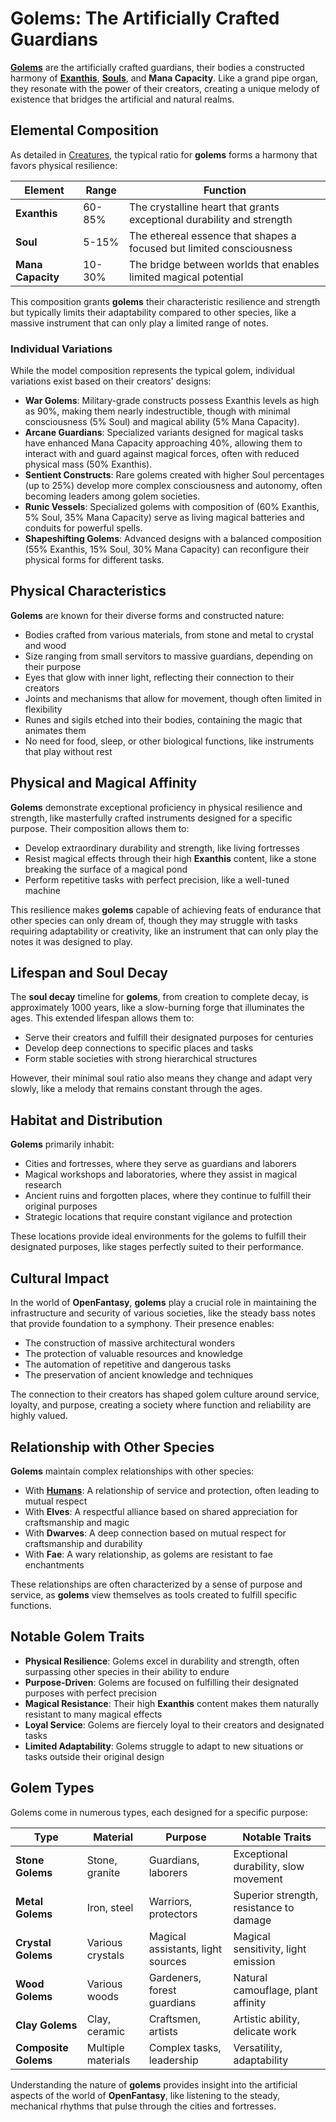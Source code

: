 # **Golems**: The Artificially Crafted Guardians

[**Golems**](/codex/Creatures/Golems.md) are the artificially crafted guardians, their bodies a constructed harmony of [**Exanthis**](/codex/Basic/Exanthis.md), [**Souls**](/codex/Basic/Soul.md), and **Mana Capacity**. Like a grand pipe organ, they resonate with the power of their creators, creating a unique melody of existence that bridges the artificial and natural realms.

## Elemental Composition

As detailed in [Creatures](/codex/Creatures/Creatures.md), the typical ratio for **golems** forms a harmony that favors physical resilience:

| Element | Range | Function |
|---------|------------|----------|
| **Exanthis** | 60-85% | The crystalline heart that grants exceptional durability and strength |
| **Soul** | 5-15% | The ethereal essence that shapes a focused but limited consciousness |
| **Mana Capacity** | 10-30% | The bridge between worlds that enables limited magical potential |

This composition grants **golems** their characteristic resilience and strength but typically limits their adaptability compared to other species, like a massive instrument that can only play a limited range of notes.

### Individual Variations

While the model composition represents the typical golem, individual variations exist based on their creators' designs:

- **War Golems**: Military-grade constructs possess Exanthis levels as high as 90%, making them nearly indestructible, though with minimal consciousness (5% Soul) and magical ability (5% Mana Capacity).
- **Arcane Guardians**: Specialized variants designed for magical tasks have enhanced Mana Capacity approaching 40%, allowing them to interact with and guard against magical forces, often with reduced physical mass (50% Exanthis).
- **Sentient Constructs**: Rare golems created with higher Soul percentages (up to 25%) develop more complex consciousness and autonomy, often becoming leaders among golem societies.
- **Runic Vessels**: Specialized golems with composition of (60% Exanthis, 5% Soul, 35% Mana Capacity) serve as living magical batteries and conduits for powerful spells.
- **Shapeshifting Golems**: Advanced designs with a balanced composition (55% Exanthis, 15% Soul, 30% Mana Capacity) can reconfigure their physical forms for different tasks.

## Physical Characteristics

**Golems** are known for their diverse forms and constructed nature:
- Bodies crafted from various materials, from stone and metal to crystal and wood
- Size ranging from small servitors to massive guardians, depending on their purpose
- Eyes that glow with inner light, reflecting their connection to their creators
- Joints and mechanisms that allow for movement, though often limited in flexibility
- Runes and sigils etched into their bodies, containing the magic that animates them
- No need for food, sleep, or other biological functions, like instruments that play without rest

## Physical and Magical Affinity

**Golems** demonstrate exceptional proficiency in physical resilience and strength, like masterfully crafted instruments designed for a specific purpose. Their composition allows them to:
- Develop extraordinary durability and strength, like living fortresses
- Resist magical effects through their high **Exanthis** content, like a stone breaking the surface of a magical pond
- Perform repetitive tasks with perfect precision, like a well-tuned machine

This resilience makes **golems** capable of achieving feats of endurance that other species can only dream of, though they may struggle with tasks requiring adaptability or creativity, like an instrument that can only play the notes it was designed to play.

## Lifespan and Soul Decay

The **soul decay** timeline for **golems**, from creation to complete decay, is approximately 1000 years, like a slow-burning forge that illuminates the ages. This extended lifespan allows them to:
- Serve their creators and fulfill their designated purposes for centuries
- Develop deep connections to specific places and tasks
- Form stable societies with strong hierarchical structures

However, their minimal soul ratio also means they change and adapt very slowly, like a melody that remains constant through the ages.

## Habitat and Distribution

**Golems** primarily inhabit:
- Cities and fortresses, where they serve as guardians and laborers
- Magical workshops and laboratories, where they assist in magical research
- Ancient ruins and forgotten places, where they continue to fulfill their original purposes
- Strategic locations that require constant vigilance and protection

These locations provide ideal environments for the golems to fulfill their designated purposes, like stages perfectly suited to their performance.

## Cultural Impact

In the world of **OpenFantasy**, **golems** play a crucial role in maintaining the infrastructure and security of various societies, like the steady bass notes that provide foundation to a symphony. Their presence enables:
- The construction of massive architectural wonders
- The protection of valuable resources and knowledge
- The automation of repetitive and dangerous tasks
- The preservation of ancient knowledge and techniques

The connection to their creators has shaped golem culture around service, loyalty, and purpose, creating a society where function and reliability are highly valued.

## Relationship with Other Species

**Golems** maintain complex relationships with other species:
- With [**Humans**](/codex/Creatures/Human.md): A relationship of service and protection, often leading to mutual respect
- With **Elves**: A respectful alliance based on shared appreciation for craftsmanship and magic
- With **Dwarves**: A deep connection based on mutual respect for craftsmanship and durability
- With **Fae**: A wary relationship, as golems are resistant to fae enchantments

These relationships are often characterized by a sense of purpose and service, as **golems** view themselves as tools created to fulfill specific functions.

## Notable Golem Traits

- **Physical Resilience**: Golems excel in durability and strength, often surpassing other species in their ability to endure
- **Purpose-Driven**: Golems are focused on fulfilling their designated purposes with perfect precision
- **Magical Resistance**: Their high **Exanthis** content makes them naturally resistant to many magical effects
- **Loyal Service**: Golems are fiercely loyal to their creators and designated tasks
- **Limited Adaptability**: Golems struggle to adapt to new situations or tasks outside their original design

## Golem Types

Golems come in numerous types, each designed for a specific purpose:

| Type | Material | Purpose | Notable Traits |
|---------|---------------|---------|-------------------|
| **Stone Golems** | Stone, granite | Guardians, laborers | Exceptional durability, slow movement |
| **Metal Golems** | Iron, steel | Warriors, protectors | Superior strength, resistance to damage |
| **Crystal Golems** | Various crystals | Magical assistants, light sources | Magical sensitivity, light emission |
| **Wood Golems** | Various woods | Gardeners, forest guardians | Natural camouflage, plant affinity |
| **Clay Golems** | Clay, ceramic | Craftsmen, artists | Artistic ability, delicate work |
| **Composite Golems** | Multiple materials | Complex tasks, leadership | Versatility, adaptability |

Understanding the nature of **golems** provides insight into the artificial aspects of the world of **OpenFantasy**, like listening to the steady, mechanical rhythms that pulse through the cities and fortresses. 
